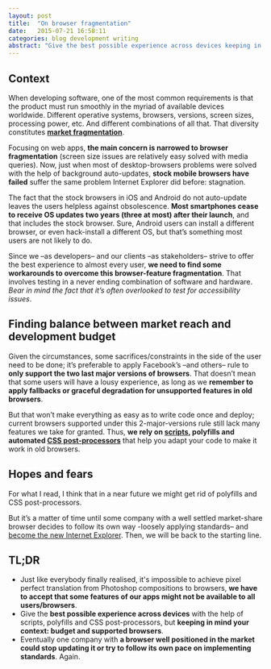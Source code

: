 ```yaml
---
layout: post
title:  "On browser fragmentation"
date:   2015-07-21 16:58:11
categories: blog development writing
abstract: "Give the best possible experience across devices keeping in mind your budget."
---
```


## Context

When developing software, one of the most common requirements is that the product must run smoothly in the myriad of available devices worldwide. Different operative systems, browsers, versions, screen sizes, processing power, etc. And different combinations of all that. That diversity constitutes **[market fragmentation](http://thenextweb.com/mobile/2014/08/21/18796-different-android-devices-according-opensignals-latest-fragmentation-report/)**.

Focusing on web apps, **the main concern is narrowed to browser fragmentation** (screen size issues are relatively easy solved with media queries). Now, just when most of desktop-browsers problems were solved with the help of background auto-updates, **stock mobile browsers have failed** suffer the same problem Internet Explorer did before: stagnation.

The fact that the stock browsers in iOS and Android do not auto-update leaves the users helpless against obsolescence. **Most smartphones cease to receive OS updates two years (three at most) after their launch**, and that includes the stock browser. Sure, Android users can install a different browser, or even hack-install a different OS, but that’s something most users are not likely to do.

Since we –as developers– and our clients –as stakeholders– strive to offer the best experience to almost every user, **we need to find some workarounds to overcome this browser-feature fragmentation**. That involves testing in a never ending combination of software and hardware. *Bear in mind the fact that it’s often overlooked to test for accessibility issues*.

## Finding balance between market reach and development budget
Given the circumstances, some sacrifices/constraints in the side of the user need to be done; it’s preferable to apply Facebook’s –and others– rule to **only support the two last major versions of browsers**. That doesn’t mean that some users will have a lousy experience, as long as we **remember to apply fallbacks or graceful degradation for unsupported features in old browsers**.

But that won’t make everything as easy as to write code once and deploy; current browsers supported under this 2-major-versions rule still lack many features we take for granted. Thus, **we rely on [scripts](http://modernizr.com), polyfills and automated [CSS post-processors](https://github.com/postcss/postcss)** that help you adapt your code to make it work in old browsers.

## Hopes and fears
For what I read, I think that in a near future we might get rid of polyfills and CSS post-processors.

But it’s a matter of time until some company with a well settled market-share browser decides to follow its own way -loosely applying standards– and [become the new Internet Explorer](http://nolanlawson.com/2015/06/30/safari-is-the-new-ie/). Then, we will be back to the starting line.


## TL;DR
+ Just like everybody finally realised, it's impossible to achieve pixel perfect translation from Photoshop compositions to browsers, **we have to accept that some features of our apps might not be available to all users/browsers**.
+ Give the **best possible experience across devices** with the help of scripts, polyfills and CSS post-processors, but **keeping in mind your context: budget and supported browsers**.
+ Eventually one company with **a browser well positioned in the market could stop updating it or try to follow its own pace on implementing standards**. Again.

